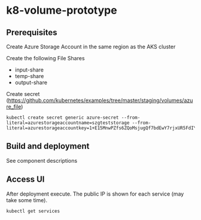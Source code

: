 # k8-volume-prototype

## Prerequisites

Create Azure Storage Account in the same region as the AKS cluster

Create the following File Shares

* input-share
* temp-share
* output-share

Create secret (https://github.com/kubernetes/examples/tree/master/staging/volumes/azure_file)

    kubectl create secret generic azure-secret --from-literal=azurestorageaccountname=szgteststorage --from-literal=azurestorageaccountkey=1+E15MnwPZfs6ZQoMsjugQf7bdEwY7rjxUR5FdIYmIfYRk0K8JkkoXu3knKVYdcKqn+4HpWCeoftPzvlPPeCaA==

## Build and deployment

See component descriptions

## Access UI

After deployment execute. The public IP is shown for each service (may take some time).

    kubectl get services



